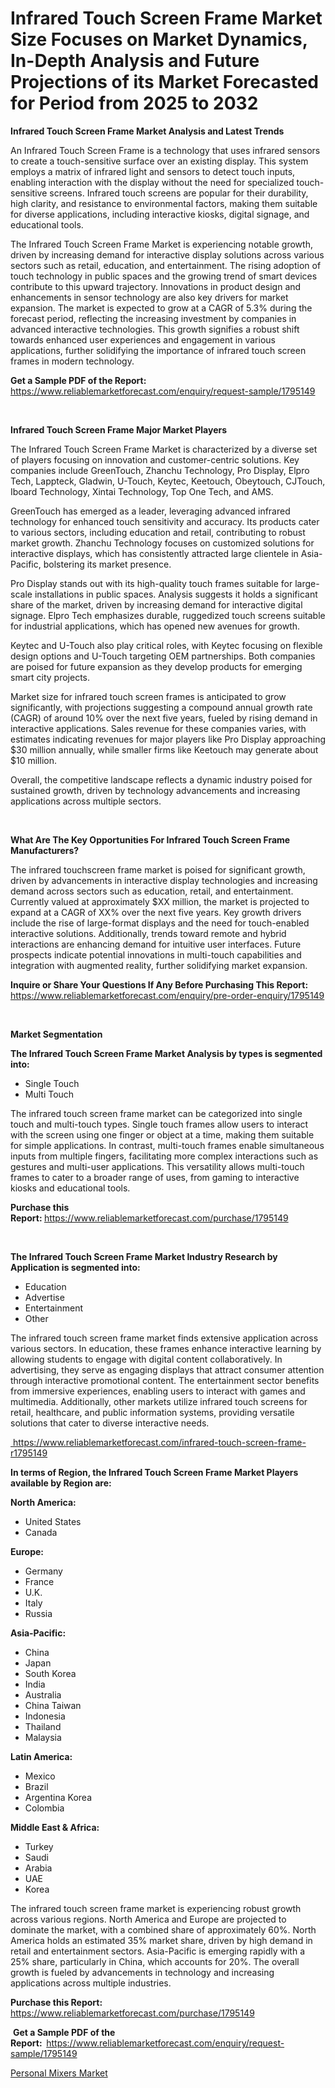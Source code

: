 <p><h1>Infrared Touch Screen Frame Market Size Focuses on Market Dynamics, In-Depth Analysis and Future Projections of its Market Forecasted for Period from 2025 to 2032</h1></p><p><strong>Infrared Touch Screen Frame Market Analysis and Latest Trends</strong></p>
<p><p>An Infrared Touch Screen Frame is a technology that uses infrared sensors to create a touch-sensitive surface over an existing display. This system employs a matrix of infrared light and sensors to detect touch inputs, enabling interaction with the display without the need for specialized touch-sensitive screens. Infrared touch screens are popular for their durability, high clarity, and resistance to environmental factors, making them suitable for diverse applications, including interactive kiosks, digital signage, and educational tools.</p><p>The Infrared Touch Screen Frame Market is experiencing notable growth, driven by increasing demand for interactive display solutions across various sectors such as retail, education, and entertainment. The rising adoption of touch technology in public spaces and the growing trend of smart devices contribute to this upward trajectory. Innovations in product design and enhancements in sensor technology are also key drivers for market expansion. The market is expected to grow at a CAGR of 5.3% during the forecast period, reflecting the increasing investment by companies in advanced interactive technologies. This growth signifies a robust shift towards enhanced user experiences and engagement in various applications, further solidifying the importance of infrared touch screen frames in modern technology.</p></p>
<p><strong>Get a Sample PDF of the Report:&nbsp;</strong> <a href="https://www.reliablemarketforecast.com/enquiry/request-sample/1795149?utm_campaign=1834&utm_medium=2&utm_source=Github&utm_content=ia&utm_term=07022025&utm_id=infrared-touch-screen-frame">https://www.reliablemarketforecast.com/enquiry/request-sample/1795149</a></p>
<p>&nbsp;</p>
<p><strong>Infrared Touch Screen Frame Major Market Players</strong></p>
<p><p>The Infrared Touch Screen Frame Market is characterized by a diverse set of players focusing on innovation and customer-centric solutions. Key companies include GreenTouch, Zhanchu Technology, Pro Display, Elpro Tech, Lappteck, Gladwin, U-Touch, Keytec, Keetouch, Obeytouch, CJTouch, Iboard Technology, Xintai Technology, Top One Tech, and AMS.</p><p>GreenTouch has emerged as a leader, leveraging advanced infrared technology for enhanced touch sensitivity and accuracy. Its products cater to various sectors, including education and retail, contributing to robust market growth. Zhanchu Technology focuses on customized solutions for interactive displays, which has consistently attracted large clientele in Asia-Pacific, bolstering its market presence.</p><p>Pro Display stands out with its high-quality touch frames suitable for large-scale installations in public spaces. Analysis suggests it holds a significant share of the market, driven by increasing demand for interactive digital signage. Elpro Tech emphasizes durable, ruggedized touch screens suitable for industrial applications, which has opened new avenues for growth.</p><p>Keytec and U-Touch also play critical roles, with Keytec focusing on flexible design options and U-Touch targeting OEM partnerships. Both companies are poised for future expansion as they develop products for emerging smart city projects.</p><p>Market size for infrared touch screen frames is anticipated to grow significantly, with projections suggesting a compound annual growth rate (CAGR) of around 10% over the next five years, fueled by rising demand in interactive applications. Sales revenue for these companies varies, with estimates indicating revenues for major players like Pro Display approaching $30 million annually, while smaller firms like Keetouch may generate about $10 million.</p><p>Overall, the competitive landscape reflects a dynamic industry poised for sustained growth, driven by technology advancements and increasing applications across multiple sectors.</p></p>
<p>&nbsp;</p>
<p><strong>What Are The Key Opportunities For Infrared Touch Screen Frame Manufacturers?</strong></p>
<p><p>The infrared touchscreen frame market is poised for significant growth, driven by advancements in interactive display technologies and increasing demand across sectors such as education, retail, and entertainment. Currently valued at approximately $XX million, the market is projected to expand at a CAGR of XX% over the next five years. Key growth drivers include the rise of large-format displays and the need for touch-enabled interactive solutions. Additionally, trends toward remote and hybrid interactions are enhancing demand for intuitive user interfaces. Future prospects indicate potential innovations in multi-touch capabilities and integration with augmented reality, further solidifying market expansion.</p></p>
<p><strong>Inquire or Share Your Questions If Any Before Purchasing This Report:</strong> <a href="https://www.reliablemarketforecast.com/enquiry/pre-order-enquiry/1795149?utm_campaign=1834&utm_medium=2&utm_source=Github&utm_content=ia&utm_term=07022025&utm_id=infrared-touch-screen-frame">https://www.reliablemarketforecast.com/enquiry/pre-order-enquiry/1795149</a></p>
<p>&nbsp;</p>
<p><strong>Market Segmentation</strong></p>
<p><strong>The Infrared Touch Screen Frame Market Analysis by types is segmented into:</strong></p>
<p><ul><li>Single Touch</li><li>Multi Touch</li></ul></p>
<p><p>The infrared touch screen frame market can be categorized into single touch and multi-touch types. Single touch frames allow users to interact with the screen using one finger or object at a time, making them suitable for simple applications. In contrast, multi-touch frames enable simultaneous inputs from multiple fingers, facilitating more complex interactions such as gestures and multi-user applications. This versatility allows multi-touch frames to cater to a broader range of uses, from gaming to interactive kiosks and educational tools.</p></p>
<p><strong>Purchase this Report:&nbsp;</strong><a href="https://www.reliablemarketforecast.com/purchase/1795149?utm_campaign=1834&utm_medium=2&utm_source=Github&utm_content=ia&utm_term=07022025&utm_id=infrared-touch-screen-frame">https://www.reliablemarketforecast.com/purchase/1795149</a></p>
<p>&nbsp;</p>
<p><strong>The Infrared Touch Screen Frame Market Industry Research by Application is segmented into:</strong></p>
<p><ul><li>Education</li><li>Advertise</li><li>Entertainment</li><li>Other</li></ul></p>
<p><p>The infrared touch screen frame market finds extensive application across various sectors. In education, these frames enhance interactive learning by allowing students to engage with digital content collaboratively. In advertising, they serve as engaging displays that attract consumer attention through interactive promotional content. The entertainment sector benefits from immersive experiences, enabling users to interact with games and multimedia. Additionally, other markets utilize infrared touch screens for retail, healthcare, and public information systems, providing versatile solutions that cater to diverse interactive needs.</p></p>
<p><a href="https://www.reliablemarketforecast.com/infrared-touch-screen-frame-r1795149?utm_campaign=1834&utm_medium=2&utm_source=Github&utm_content=ia&utm_term=07022025&utm_id=infrared-touch-screen-frame">&nbsp;https://www.reliablemarketforecast.com/infrared-touch-screen-frame-r1795149</a></p>
<p><strong>In terms of Region, the Infrared Touch Screen Frame Market Players available by Region are:</strong></p>
<p>
    <p> <strong> North America: </strong>
        <ul>
            <li>United States</li>
            <li>Canada</li>
        </ul>
        </p> 
    <p> <strong> Europe: </strong>
        <ul>
            <li>Germany</li>
            <li>France</li>
            <li>U.K.</li>
            <li>Italy</li>
            <li>Russia</li>
        </ul>
        </p> 
    <p> <strong> Asia-Pacific: </strong>
        <ul>
            <li>China</li>
            <li>Japan</li>
            <li>South Korea</li>
            <li>India</li>
            <li>Australia</li>
            <li>China Taiwan</li>
            <li>Indonesia</li>
            <li>Thailand</li>
            <li>Malaysia</li>
        </ul>
        </p> 
    <p> <strong> Latin America: </strong>
        <ul>
            <li>Mexico</li>
            <li>Brazil</li>
            <li>Argentina Korea</li>
            <li>Colombia</li>
        </ul>
        </p> 
    <p> <strong> Middle East & Africa: </strong>
        <ul>
            <li>Turkey</li>
            <li>Saudi</li>
            <li>Arabia</li>
            <li>UAE</li>
            <li>Korea</li>
        </ul>
    </p>
    </p>
<p><p>The infrared touch screen frame market is experiencing robust growth across various regions. North America and Europe are projected to dominate the market, with a combined share of approximately 60%. North America holds an estimated 35% market share, driven by high demand in retail and entertainment sectors. Asia-Pacific is emerging rapidly with a 25% share, particularly in China, which accounts for 20%. The overall growth is fueled by advancements in technology and increasing applications across multiple industries.</p></p>
<p><strong>Purchase this Report: </strong><a href="https://www.reliablemarketforecast.com/purchase/1795149?utm_campaign=1834&utm_medium=2&utm_source=Github&utm_content=ia&utm_term=07022025&utm_id=infrared-touch-screen-frame">https://www.reliablemarketforecast.com/purchase/1795149</a></p>
<p>&nbsp;<strong>Get a Sample PDF of the Report:&nbsp;&nbsp;</strong><a href="https://www.reliablemarketforecast.com/enquiry/request-sample/1795149?utm_campaign=1834&utm_medium=2&utm_source=Github&utm_content=ia&utm_term=07022025&utm_id=infrared-touch-screen-frame">https://www.reliablemarketforecast.com/enquiry/request-sample/1795149</a></p>
<p><strong></strong></p>
<p><p><a href="https://github.com/ashepherd82/Market-Research-Report-List-7/blob/main/personal-mixers-market.md?utm_campaign=1834&utm_medium=2&utm_source=Github&utm_content=ia&utm_term=07022025&utm_id=infrared-touch-screen-frame">Personal Mixers Market</a></p></p>